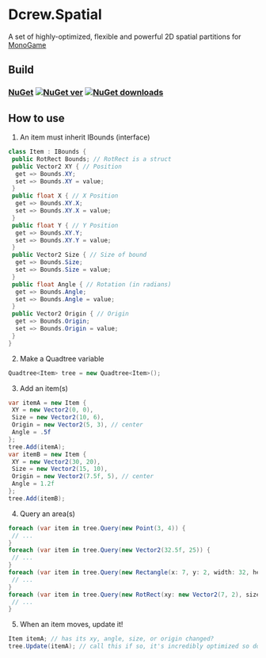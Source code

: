 # Dcrew.Spatial
 A set of highly-optimized, flexible and powerful 2D spatial partitions for [MonoGame](https://github.com/MonoGame/MonoGame)

## Build
### [NuGet](https://www.nuget.org/packages/Dcrew.Spatial) [![NuGet ver](https://img.shields.io/nuget/v/Dcrew.Spatial)](https://www.nuget.org/packages/Dcrew.Spatial) [![NuGet downloads](https://img.shields.io/nuget/dt/Dcrew.Spatial)](https://www.nuget.org/packages/Dcrew.Spatial)

## How to use
1. An item must inherit IBounds (interface)
```cs
class Item : IBounds {
 public RotRect Bounds; // RotRect is a struct
 public Vector2 XY { // Position
  get => Bounds.XY;
  set => Bounds.XY = value;
 }
 public float X { // X Position
  get => Bounds.XY.X;
  set => Bounds.XY.X = value;
 }
 public float Y { // Y Position
  get => Bounds.XY.Y;
  set => Bounds.XY.Y = value;
 }
 public Vector2 Size { // Size of bound
  get => Bounds.Size;
  set => Bounds.Size = value;
 }
 public float Angle { // Rotation (in radians)
  get => Bounds.Angle;
  set => Bounds.Angle = value;
 }
 public Vector2 Origin { // Origin
  get => Bounds.Origin;
  set => Bounds.Origin = value;
 }
}
```

2. Make a Quadtree variable
```cs
Quadtree<Item> tree = new Quadtree<Item>();
```

3. Add an item(s)
```cs
var itemA = new Item {
 XY = new Vector2(0, 0),
 Size = new Vector2(10, 6),
 Origin = new Vector2(5, 3), // center
 Angle = .5f
};
tree.Add(itemA);
var itemB = new Item {
 XY = new Vector2(30, 20),
 Size = new Vector2(15, 10),
 Origin = new Vector2(7.5f, 5), // center
 Angle = 1.2f
};
tree.Add(itemB);
```

4. Query an area(s)
```cs
foreach (var item in tree.Query(new Point(3, 4)) {
 // ...
}
foreach (var item in tree.Query(new Vector2(32.5f, 25)) {
 // ...
}
foreach (var item in tree.Query(new Rectangle(x: 7, y: 2, width: 32, height: 27)) {
 // ...
}
foreach (var item in tree.Query(new RotRect(xy: new Vector2(7, 2), size: new Vector2(32, 27), angle: 0, origin: Vector2.Zero)) {
 // ...
}
```

5. When an item moves, update it!
```cs
Item itemA; // has its xy, angle, size, or origin changed?
tree.Update(itemA); // call this if so, it's incredibly optimized so don't worry!
```
